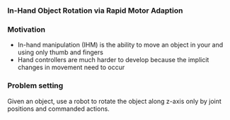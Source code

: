### In-Hand Object Rotation via Rapid Motor Adaption

### Motivation
- In-hand manipulation (IHM) is the ability to move an object in your and using only thumb and fingers
- Hand controllers are much harder to develop because the implicit changes in movement need to occur
### Problem setting
Given an object, use a robot to rotate the object along z-axis only by joint positions and commanded actions.